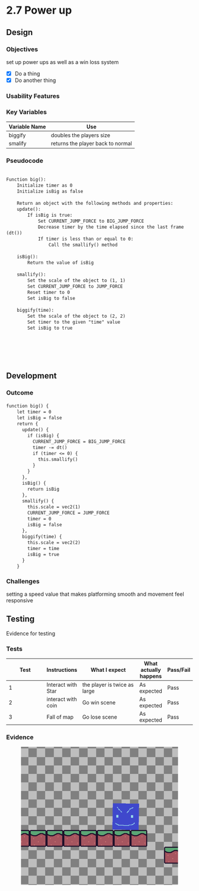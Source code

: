 # 2.7 Power up

## Design

### Objectives

set up power ups as well as a win loss system

* [x] Do a thing
* [x] Do another thing

### Usability Features

### Key Variables

| Variable Name | Use                               |
| ------------- | --------------------------------- |
| biggify       | doubles the players size          |
| smalify       | returns the player back to normal |

### Pseudocode

```

Function big():
    Initialize timer as 0
    Initialize isBig as false
    
    Return an object with the following methods and properties:
    update():
        If isBig is true:
            Set CURRENT_JUMP_FORCE to BIG_JUMP_FORCE
            Decrease timer by the time elapsed since the last frame (dt())
            If timer is less than or equal to 0:
                Call the smallify() method

    isBig():
        Return the value of isBig

    smallify():
        Set the scale of the object to (1, 1)
        Set CURRENT_JUMP_FORCE to JUMP_FORCE
        Reset timer to 0
        Set isBig to false

    biggify(time):
        Set the scale of the object to (2, 2)
        Set timer to the given "time" value
        Set isBig to true



  
  
```

## Development&#x20;

### Outcome

```
function big() {
    let timer = 0
    let isBig = false
    return {
      update() {
        if (isBig) {
          CURRENT_JUMP_FORCE = BIG_JUMP_FORCE
          timer -= dt()
          if (timer <= 0) {
            this.smallify()
          }
        }
      },
      isBig() {
        return isBig
      },
      smallify() {
        this.scale = vec2(1)
        CURRENT_JUMP_FORCE = JUMP_FORCE
        timer = 0
        isBig = false
      },
      biggify(time) {
        this.scale = vec2(2)
        timer = time
        isBig = true     
      }
    }

```

### Challenges

setting a speed value that makes platforming smooth and movement feel responsive

## Testing

Evidence for testing

### Tests

<table data-full-width="true"><thead><tr><th width="136">Test</th><th>Instructions</th><th width="216">What I expect</th><th>What actually happens</th><th>Pass/Fail</th></tr></thead><tbody><tr><td>1</td><td>Interact with Star</td><td>the player is twice as large</td><td>As expected</td><td>Pass</td></tr><tr><td>2</td><td>interact with coin</td><td>Go win scene</td><td>As expected</td><td>Pass</td></tr><tr><td>3</td><td>Fall of map </td><td>Go lose scene </td><td>As expected</td><td>Pass</td></tr></tbody></table>

### Evidence

<figure><img src="../.gitbook/assets/image (22).png" alt=""><figcaption></figcaption></figure>
